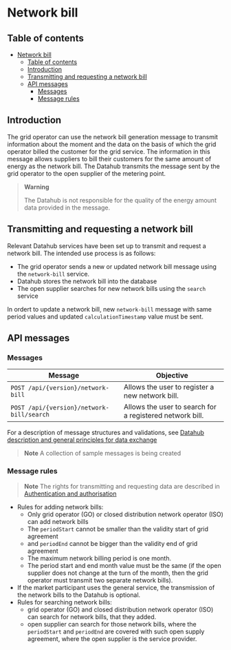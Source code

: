 ﻿# Network bill

## Table of contents

- [Network bill](#network-bill)
  - [Table of contents](#table-of-contents)
  - [Introduction](#introduction)
  - [Transmitting and requesting a network bill](#transmitting-and-requesting-a-network-bill)
  - [API messages](#api-messages)
    - [Messages](#messages)
    - [Message rules](#message-rules)

## Introduction

The grid operator can use the network bill generation message to transmit information about the moment and the data on the basis of which the grid operator billed the customer for the grid service. The information in this message allows suppliers to bill their customers for the same amount of energy as the network bill. The Datahub transmits the message sent by the grid operator to the open supplier of the metering point.

> **Warning**
> 
> The Datahub is not responsible for the quality of the energy amount data provided in the message.

## Transmitting and requesting a network bill

Relevant Datahub services have been set up to transmit and request a network bill. The intended use process is as follows:

- The grid operator sends a new or updated network bill message using the `network-bill` service.
- Datahub stores the network bill into the database
- The open supplier searches for new network bills using the `search` service

In ordert to update a network bill, new `network-bill` message with same period values and updated `calculationTimestamp` value must be sent.

## API messages

### Messages

| Message                                   | Objective                                                       |
|-------------------------------------------|-----------------------------------------------------------------|
| `POST /api/{version}/network-bill`        | Allows the user to register a new network bill.                 |
| `POST /api/{version}/network-bill/search` | Allows the user to search for a registered network bill.        |

For a description of message structures and validations, see [Datahub description and general principles for data exchange](01-datahub-description-and-general-principles-for-data-exchange.md)

> **Note**
> A collection of sample messages is being created

### Message rules

> **Note**
> The rights for transmitting and requesting data are described in [Authentication and authorisation](02-authentication-and-authorisation.md)

- Rules for adding network bills:
  - Only grid operator (GO) or closed distribution network operator (ISO) can add network bills
  - The `periodStart` cannot be smaller than the validity start of grid agreement
  - and `periodEnd` cannot be bigger than the validity end of grid agreement
  - The maximum network billing period is one month.
  - The period start and end month value must be the same (if the open supplier does not change at the turn of the month, then the grid operator must transmit two separate network bills).
- If the market participant uses the general service, the transmission of the network bills to the Datahub is optional.
- Rules for searching network bills:
  - grid operator (GO) and closed distribution network operator (ISO) can search for network bills, that they added.
  - open supplier can search for those network bills, where the `periodStart` and `periodEnd` are covered with such open supply agreement, where the open supplier is the service provider.
